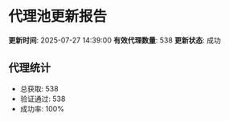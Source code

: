 # 代理池更新报告

**更新时间**: 2025-07-27 14:39:00
**有效代理数量**: 538
**更新状态**:  成功

## 代理统计
- 总获取: 538
- 验证通过: 538
- 成功率: 100%
